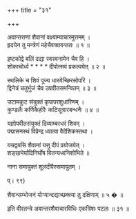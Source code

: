+++
title = "३१"

+++
  
अवान्तराणां शैवानां वक्ष्याम्याचारमुत्तमम् ।  
हृदयेन तु मन्त्रेणं महेचैवक्तवन्ततः ॥ १ ॥  
  
इष्टकोद्वे बलिं दद्या स्वस्वनामेन चैव हि ।  
शोकाचोर्ध्व * * * * दीपोत्सवं प्रकल्पयेत् ॥ २ ॥  
  
स्थलिके च शिवं पूज्य धारयेच्छिरसोपरि ।  
द्विनेत्रं चतुर्भुजं चैव उपवीतसमन्वितम् ॥ ३ ॥  
  
जटामकुट संयुक्तं कृपापरशुधारिणम् ।  
कुण्डलैः कर्णिकैर्हारैः कटिसूत्रारबन्धनैः ॥ ४ ॥  
  
यज्ञोपवीतसंयुक्तं दिव्याम्बरधरं शिवम् ।  
पद्मासनस्थं विप्रेन्द्र ध्यात्वा वैदेशिकस्तथा ।  
  
यचद्वयसि शैवानां यत्तु दीपं प्रयोजयेत् ।  
शङ्खभेर्यादिनिर्घोष वितन्यध्वनिशोभिते ॥  
  
नाना समायुक्तं शूलदीपैस्समायुतम् ।  
  
  
प्। ९९)  
  
शैवान्सम्भोजनं योग्यान्दद्याच्छक्त्या तु दक्षिणाम् ॥ ५ � ॥  
  
इति वीरतन्त्रे अवान्तरशैवाचारविधिः एकत्रिंशः पटलः ॥ ३१ ॥  
